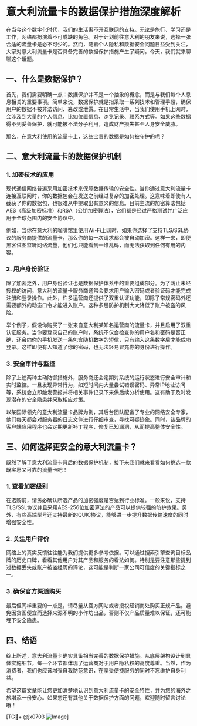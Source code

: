 # 意大利流量卡的数据保护措施深度解析

在当今这个数字化时代，我们的生活离不开互联网的支持。无论是旅行、学习还是工作，网络都扮演着不可或缺的角色。对于计划前往意大利的朋友来说，选择一张合适的流量卡是必不可少的。然而，随着个人隐私和数据安全问题日益受到关注，大家对意大利流量卡是否具备完善的数据保护措施产生了疑问。今天，我们就来聊聊这个话题。

## 一、什么是数据保护？

首先，我们需要明确一点：数据保护并不是一个抽象的概念，而是与我们每个人息息相关的重要事项。简单来说，数据保护就是指采取一系列技术和管理手段，确保用户的数据不被非法访问、篡改或泄露。在日常生活中，当我们使用手机上网时，会涉及到大量的个人信息，比如位置信息、浏览记录、联系方式等。如果这些数据得不到妥善保护，就可能被不法分子利用，造成财产损失甚至人身安全威胁。

那么，在意大利使用的流量卡上，这些宝贵的数据是如何被守护的呢？

## 二、意大利流量卡的数据保护机制

### 1. 加密技术的应用

现代通信网络普遍采用加密技术来保障数据传输的安全性。当你通过意大利流量卡连接互联网时，你的数据包会在发送之前经过复杂的加密处理。这意味着即使有人截获了你的数据包，也很难从中提取出有意义的信息。目前主流的加密算法包括AES（高级加密标准）和RSA（公钥加密算法），它们都是经过严格测试并广泛应用于全球范围内的安全协议中。

例如，当你在意大利的咖啡馆里使用Wi-Fi上网时，如果你选择了支持TLS/SSL协议的服务商提供的流量卡，那么你的每一次请求都会被自动加密。这样一来，即便黑客试图监听网络流量，他们也只能看到一堆乱码，而无法获取到任何有用的内容。

### 2. 用户身份验证

除了加密之外，用户身份验证也是数据保护体系中的重要组成部分。为了防止未经授权的访问，意大利的流量卡服务商通常会要求用户输入密码或者验证码才能完成注册和登录操作。此外，许多运营商还提供了双重认证功能，即除了常规密码外还需要额外的动态口令才能进入账户。这种多层防护机制大大降低了账户被盗的风险。

举个例子，假设你购买了一张来自意大利某知名运营商的流量卡，并且启用了双重认证服务。当你要登录自己的账户时，系统不仅会检查你的用户名和密码是否正确，还会向你的手机发送一条包含随机数字的短信，只有输入这条数字后才能成功登录。这样即便有人知道了你的密码，也无法轻易冒充你的身份进行操作。

### 3. 安全审计与监控

除了上述两种主动防御措施外，服务商还会定期对系统的运行状态进行安全审计和实时监控。一旦发现异常行为，如短时间内大量尝试错误密码、异常IP地址访问等，系统会立即触发警报并将相关事件记录下来供后续分析使用。这有助于及时发现潜在的安全隐患并采取相应对策。

以某国际领先的意大利流量卡品牌为例，其后台团队配备了专业的网络安全专家，他们每天都会对服务器的日志文件进行仔细审查，寻找可疑迹象。同时，该品牌的客户端应用程序也会定期更新补丁程序，修复已知漏洞，从而提高整体安全性。

## 三、如何选择更安全的意大利流量卡？

既然了解了意大利流量卡背后的数据保护机制，接下来我们就来看看如何挑选一款既实惠又可靠的流量卡吧！

### 1. 查看加密级别

在选购前，请务必确认所选产品的加密强度是否达到行业标准。一般来说，支持TLS/SSL协议并且采用AES-256位加密算法的产品可以提供较强的防护效果。另外，有些高端型号还支持最新的QUIC协议，能够进一步提升数据传输速度的同时增强安全性。

### 2. 关注用户评价

网络上的真实反馈往往能为我们提供更多参考依据。可以通过搜索引擎查询目标品牌的历史口碑，看看其他用户对其产品和服务的看法如何。特别是要注意那些提到过数据丢失或账户被盗经历的评论，这可能是判断一家公司可信度的关键指标之一。

### 3. 确保官方渠道购买

最后但同样重要的一点是，请尽量从官方网站或者授权经销商处购买正规产品。避免因贪图便宜而选择来源不明的小作坊出品，否则不仅产品质量难以保证，还可能埋下安全隐患。

## 四、结语

综上所述，意大利流量卡确实具备相当完善的数据保护措施。从底层架构设计到具体实施细节，每一个环节都体现了运营商对于用户隐私权的高度尊重。当然，作为消费者，我们也应该增强自我防范意识，在享受便捷服务的同时不忘维护自身利益。

希望这篇文章能让您更加清楚地认识到意大利流量卡的安全特性，并为您的海外之旅增添一份安心。如果您还有其他关于数据保护方面的问题，欢迎随时留言讨论哦！

[TG💪+ @jx0703 ![Image](https://github.com/user-attachments/assets/dbca1d08-cadb-493c-b0ec-ad6f7a83f270)]